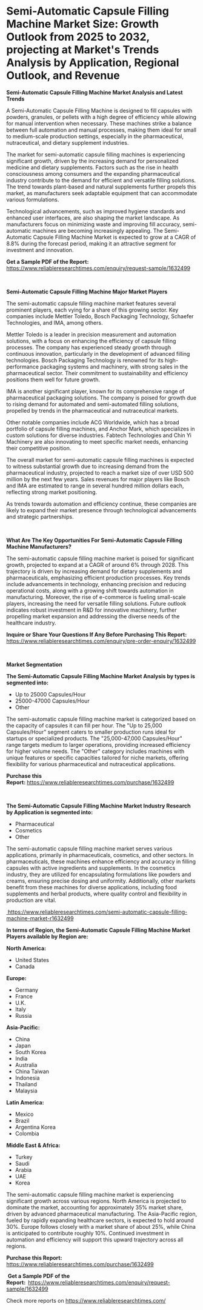 <p><h1>Semi-Automatic Capsule Filling Machine Market Size: Growth Outlook from 2025 to 2032, projecting at Market's Trends Analysis by Application, Regional Outlook, and Revenue</h1></p><p><strong>Semi-Automatic Capsule Filling Machine Market Analysis and Latest Trends</strong></p>
<p><p>A Semi-Automatic Capsule Filling Machine is designed to fill capsules with powders, granules, or pellets with a high degree of efficiency while allowing for manual intervention when necessary. These machines strike a balance between full automation and manual processes, making them ideal for small to medium-scale production settings, especially in the pharmaceutical, nutraceutical, and dietary supplement industries.</p><p>The market for semi-automatic capsule filling machines is experiencing significant growth, driven by the increasing demand for personalized medicine and dietary supplements. Factors such as the rise in health consciousness among consumers and the expanding pharmaceutical industry contribute to the demand for efficient and versatile filling solutions. The trend towards plant-based and natural supplements further propels this market, as manufacturers seek adaptable equipment that can accommodate various formulations.</p><p>Technological advancements, such as improved hygiene standards and enhanced user interfaces, are also shaping the market landscape. As manufacturers focus on minimizing waste and improving fill accuracy, semi-automatic machines are becoming increasingly appealing. The Semi-Automatic Capsule Filling Machine Market is expected to grow at a CAGR of 8.8% during the forecast period, making it an attractive segment for investment and innovation.</p></p>
<p><strong>Get a Sample PDF of the Report:&nbsp;</strong> <a href="https://www.reliableresearchtimes.com/enquiry/request-sample/1632499?utm_campaign=2200&utm_medium=2&utm_source=Github&utm_content=ia&utm_term=29032025&utm_id=semi-automatic-capsule-filling-machine">https://www.reliableresearchtimes.com/enquiry/request-sample/1632499</a></p>
<p>&nbsp;</p>
<p><strong>Semi-Automatic Capsule Filling Machine Major Market Players</strong></p>
<p><p>The semi-automatic capsule filling machine market features several prominent players, each vying for a share of this growing sector. Key companies include Mettler Toledo, Bosch Packaging Technology, Schaefer Technologies, and IMA, among others.</p><p>Mettler Toledo is a leader in precision measurement and automation solutions, with a focus on enhancing the efficiency of capsule filling processes. The company has experienced steady growth through continuous innovation, particularly in the development of advanced filling technologies. Bosch Packaging Technology is renowned for its high-performance packaging systems and machinery, with strong sales in the pharmaceutical sector. Their commitment to sustainability and efficiency positions them well for future growth.</p><p>IMA is another significant player, known for its comprehensive range of pharmaceutical packaging solutions. The company is poised for growth due to rising demand for automated and semi-automated filling solutions, propelled by trends in the pharmaceutical and nutraceutical markets.</p><p>Other notable companies include ACG Worldwide, which has a broad portfolio of capsule filling machines, and Anchor Mark, which specializes in custom solutions for diverse industries. Fabtech Technologies and Chin Yi Machinery are also innovating to meet specific market needs, enhancing their competitive position.</p><p>The overall market for semi-automatic capsule filling machines is expected to witness substantial growth due to increasing demand from the pharmaceutical industry, projected to reach a market size of over USD 500 million by the next few years. Sales revenues for major players like Bosch and IMA are estimated to range in several hundred million dollars each, reflecting strong market positioning.</p><p>As trends towards automation and efficiency continue, these companies are likely to expand their market presence through technological advancements and strategic partnerships.</p></p>
<p>&nbsp;</p>
<p><strong>What Are The Key Opportunities For Semi-Automatic Capsule Filling Machine Manufacturers?</strong></p>
<p><p>The semi-automatic capsule filling machine market is poised for significant growth, projected to expand at a CAGR of around 6% through 2028. This trajectory is driven by increasing demand for dietary supplements and pharmaceuticals, emphasizing efficient production processes. Key trends include advancements in technology, enhancing precision and reducing operational costs, along with a growing shift towards automation in manufacturing. Moreover, the rise of e-commerce is fueling small-scale players, increasing the need for versatile filling solutions. Future outlook indicates robust investment in R&D for innovative machinery, further propelling market expansion and addressing the diverse needs of the healthcare industry.</p></p>
<p><strong>Inquire or Share Your Questions If Any Before Purchasing This Report:</strong> <a href="https://www.reliableresearchtimes.com/enquiry/pre-order-enquiry/1632499?utm_campaign=2200&utm_medium=2&utm_source=Github&utm_content=ia&utm_term=29032025&utm_id=semi-automatic-capsule-filling-machine">https://www.reliableresearchtimes.com/enquiry/pre-order-enquiry/1632499</a></p>
<p>&nbsp;</p>
<p><strong>Market Segmentation</strong></p>
<p><strong>The Semi-Automatic Capsule Filling Machine Market Analysis by types is segmented into:</strong></p>
<p><ul><li>Up to 25000 Capsules/Hour</li><li>25000-47000 Capsules/Hour</li><li>Other</li></ul></p>
<p><p>The semi-automatic capsule filling machine market is categorized based on the capacity of capsules it can fill per hour. The "Up to 25,000 Capsules/Hour" segment caters to smaller production runs ideal for startups or specialized products. The "25,000-47,000 Capsules/Hour" range targets medium to larger operations, providing increased efficiency for higher volume needs. The "Other" category includes machines with unique features or specific capacities tailored for niche markets, offering flexibility for various pharmaceutical and nutraceutical applications.</p></p>
<p><strong>Purchase this Report:&nbsp;</strong><a href="https://www.reliableresearchtimes.com/purchase/1632499?utm_campaign=2200&utm_medium=2&utm_source=Github&utm_content=ia&utm_term=29032025&utm_id=semi-automatic-capsule-filling-machine">https://www.reliableresearchtimes.com/purchase/1632499</a></p>
<p>&nbsp;</p>
<p><strong>The Semi-Automatic Capsule Filling Machine Market Industry Research by Application is segmented into:</strong></p>
<p><ul><li>Pharmaceutical</li><li>Cosmetics</li><li>Other</li></ul></p>
<p><p>The semi-automatic capsule filling machine market serves various applications, primarily in pharmaceuticals, cosmetics, and other sectors. In pharmaceuticals, these machines enhance efficiency and accuracy in filling capsules with active ingredients and supplements. In the cosmetics industry, they are utilized for encapsulating formulations like powders and creams, ensuring precise dosing and uniformity. Additionally, other markets benefit from these machines for diverse applications, including food supplements and herbal products, where quality control and flexibility in production are vital.</p></p>
<p><a href="https://www.reliableresearchtimes.com/semi-automatic-capsule-filling-machine-market-r1632499?utm_campaign=2200&utm_medium=2&utm_source=Github&utm_content=ia&utm_term=29032025&utm_id=semi-automatic-capsule-filling-machine">&nbsp;https://www.reliableresearchtimes.com/semi-automatic-capsule-filling-machine-market-r1632499</a></p>
<p><strong>In terms of Region, the Semi-Automatic Capsule Filling Machine Market Players available by Region are:</strong></p>
<p>
    <p> <strong> North America: </strong>
        <ul>
            <li>United States</li>
            <li>Canada</li>
        </ul>
        </p> 
    <p> <strong> Europe: </strong>
        <ul>
            <li>Germany</li>
            <li>France</li>
            <li>U.K.</li>
            <li>Italy</li>
            <li>Russia</li>
        </ul>
        </p> 
    <p> <strong> Asia-Pacific: </strong>
        <ul>
            <li>China</li>
            <li>Japan</li>
            <li>South Korea</li>
            <li>India</li>
            <li>Australia</li>
            <li>China Taiwan</li>
            <li>Indonesia</li>
            <li>Thailand</li>
            <li>Malaysia</li>
        </ul>
        </p> 
    <p> <strong> Latin America: </strong>
        <ul>
            <li>Mexico</li>
            <li>Brazil</li>
            <li>Argentina Korea</li>
            <li>Colombia</li>
        </ul>
        </p> 
    <p> <strong> Middle East & Africa: </strong>
        <ul>
            <li>Turkey</li>
            <li>Saudi</li>
            <li>Arabia</li>
            <li>UAE</li>
            <li>Korea</li>
        </ul>
    </p>
    </p>
<p><p>The semi-automatic capsule filling machine market is experiencing significant growth across various regions. North America is projected to dominate the market, accounting for approximately 35% market share, driven by advanced pharmaceutical manufacturing. The Asia-Pacific region, fueled by rapidly expanding healthcare sectors, is expected to hold around 30%. Europe follows closely with a market share of about 25%, while China is anticipated to contribute roughly 10%. Continued investment in automation and efficiency will support this upward trajectory across all regions.</p></p>
<p><strong>Purchase this Report: </strong><a href="https://www.reliableresearchtimes.com/purchase/1632499?utm_campaign=2200&utm_medium=2&utm_source=Github&utm_content=ia&utm_term=29032025&utm_id=semi-automatic-capsule-filling-machine">https://www.reliableresearchtimes.com/purchase/1632499</a></p>
<p>&nbsp;<strong>Get a Sample PDF of the Report:&nbsp;&nbsp;</strong><a href="https://www.reliableresearchtimes.com/enquiry/request-sample/1632499?utm_campaign=2200&utm_medium=2&utm_source=Github&utm_content=ia&utm_term=29032025&utm_id=semi-automatic-capsule-filling-machine">https://www.reliableresearchtimes.com/enquiry/request-sample/1632499</a></p>
<p><strong></strong></p>
<p>Check more reports on <a href="https://www.reliableresearchtimes.com/?utm_campaign=2200&utm_medium=2&utm_source=Github&utm_content=ia&utm_term=29032025&utm_id=semi-automatic-capsule-filling-machine">https://www.reliableresearchtimes.com/</a></p>